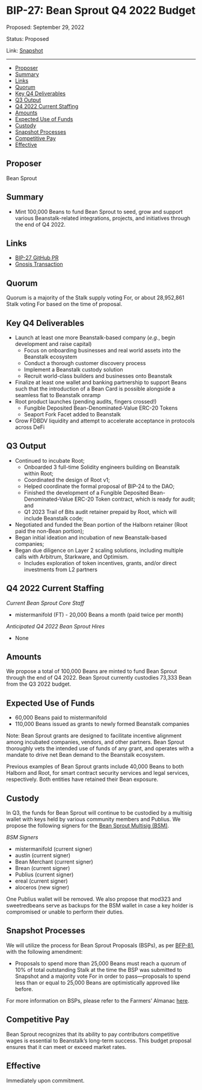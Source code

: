 # BIP-27: Bean Sprout Q4 2022 Budget

Proposed: September 29, 2022

Status: Proposed

Link: [Snapshot](https://snapshot.org/#/beanstalkdao.eth/proposal/0x7024a7a4afc08e59f89e18b29f4995ac3dfadea92324d6c88f710a587eba2e19)

---

- [Proposer](#proposer)
- [Summary](#summary)
- [Links](#links)
- [Quorum](#quorum)
- [Key Q4 Deliverables](#key-q4-deliverables)
- [Q3 Output](#q3-output)
- [Q4 2022 Current Staffing](#q4-2022-current-staffing)
- [Amounts](#amounts)
- [Expected Use of Funds](#expected-use-of-funds)
- [Custody](#custody)
- [Snapshot Processes](#snapshot-processes)
- [Competitive Pay](#competitive-pay)
- [Effective](#effective)

## Proposer

Bean Sprout

## Summary

* Mint 100,000 Beans to fund Bean Sprout to seed, grow and support various Beanstalk-related integrations, projects, and initiatives through the end of Q4 2022.

## Links

* [BIP-27 GitHub PR](https://github.com/BeanstalkFarms/Beanstalk/pull/101)
* [Gnosis Transaction](https://gnosis-safe.io/app/eth:0xa9bA2C40b263843C04d344727b954A545c81D043/transactions/multisig_0xa9bA2C40b263843C04d344727b954A545c81D043_0xeefef201d5a3f287891106a6710ea1f5a9919f5fdfe074e1ae14e59853fefa51)

## Quorum

Quorum is a majority of the Stalk supply voting For, or about 28,952,861 Stalk voting For based on the time of proposal.

## Key Q4 Deliverables

* Launch at least one more Beanstalk-based company (_e.g._, begin development and raise capital)
    * Focus on onboarding businesses and real world assets into the Beanstalk ecosystem
    * Conduct a thorough customer discovery process
    * Implement a Beanstalk custody solution
    * Recruit world-class builders and businesses onto Beanstalk
* Finalize at least one wallet and banking partnership to support Beans such that the introduction of a Bean Card is possible alongside a seamless fiat to Beanstalk onramp
* Root product launches (pending audits, fingers crossed!)
    * Fungible Deposited Bean-Denominated-Value ERC-20 Tokens
    * Seaport Fork Facet added to Beanstalk
* Grow FDBDV liquidity and attempt to accelerate acceptance in protocols across DeFi

## Q3 Output

* Continued to incubate Root;
    * Onboarded 3 full-time Solidity engineers building on Beanstalk within Root;
    * Coordinated the design of Root v1;
    * Helped coordinate the formal proposal of BIP-24 to the DAO; 
    * Finished the development of a Fungible Deposited Bean-Denominated-Value ERC-20 Token contract, which is ready for audit; and
    * Q1 2023 Trail of Bits audit retainer prepaid by Root, which will include Beanstalk code;
* Negotiated and funded the Bean portion of the Halborn retainer (Root paid the non-Bean portion);
* Began initial ideation and incubation of new Beanstalk-based companies;
* Began due diligence on Layer 2 scaling solutions, including multiple calls with Arbitrum, Starkware, and Optimism.
    * Includes exploration of token incentives, grants, and/or direct investments from L2 partners

## Q4 2022 Current Staffing

_Current Bean Sprout Core Staff_
* mistermanifold (FT) _-_ 20,000 Beans a month (paid twice per month)

_Anticipated Q4 2022 Bean Sprout Hires_
* None

## Amounts

We propose a total of 100,000 Beans are minted to fund Bean Sprout through the end of Q4 2022. Bean Sprout currently custodies 73,333 Bean from the Q3 2022 budget. 

## Expected Use of Funds

* 60,000 Beans paid to mistermanifold
* 110,000 Beans issued as grants to newly formed Beanstalk companies

Note: Bean Sprout grants are designed to facilitate incentive alignment among incubated companies, vendors, and other partners. Bean Sprout thoroughly vets the intended use of funds of any grant, and operates with a mandate to drive net Bean demand to the Beanstalk ecosystem.    

Previous examples of Bean Sprout grants include 40,000 Beans to both Halborn and Root, for smart contract security services and legal services, respectively. Both entities have retained their Bean exposure.

## Custody

In Q3, the funds for Bean Sprout will continue to be custodied by a multisig wallet with keys held by various community members and Publius. We propose the following signers for the [Bean Sprout Multisig (BSM)](https://docs.bean.money/governance/bean-sprout/bsm-dashboard).

_BSM Signers_
* mistermanifold (current signer)
* austin (current signer)
* Bean Merchant (current signer)
* Brean (current signer)
* Publius (current signer)
* ereal (current signer)
* aloceros (new signer)

One Publius wallet will be removed. We also propose that mod323 and sweetredbeans serve as backups for the BSM wallet in case a key holder is compromised or unable to perform their duties.

## Snapshot Processes

We will utilize the process for Bean Sprout Proposals (BSPs), as per [BFP-81](https://snapshot.org/#/beanstalkfarms.eth/proposal/0xa24c368f08093b8a5e27c0b3ae9296eb60272cddc8882434b02a86152d903e59), with the following amendment:

* Proposals to spend more than 25,000 Beans must reach a quorum of 10% of total outstanding Stalk at the time the BSP was submitted to Snapshot and a majority vote For in order to pass—proposals to spend less than or equal to 25,000 Beans are optimistically approved like before.

 For more information on BSPs, please refer to the Farmers’ Almanac [here](https://docs.bean.money/governance/proposals#bsp).

## Competitive Pay

Bean Sprout recognizes that its ability to pay contributors competitive wages is essential to Beanstalk’s long-term success. This budget proposal ensures that it can meet or exceed market rates.

## Effective

Immediately upon commitment.
